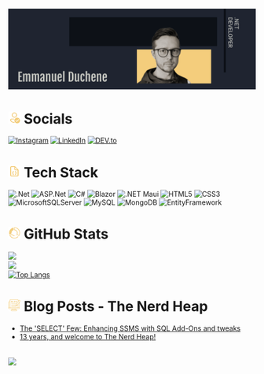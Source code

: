 ![MasterHead](./github_banner(1).png)

# <img src="./icons8-verified-account-96.png" alt="Socials" width="25"/> Socials
[![Instagram](https://img.shields.io/badge/Instagram-fe0a65?style=for-the-badge&logo=instagram&logoColor=white)](https://instagram.com/dotnet_emmanuel) [![LinkedIn](https://img.shields.io/badge/LinkedIn-1781ba?style=for-the-badge&logo=linkedin&logoColor=white)](https://linkedin.com/in/emmanuel-duchene) [![DEV.to](https://img.shields.io/badge/dev.to-0A0A0A?style=for-the-badge&logo=devdotto&logoColor=white)](https://dev.to/dotnet_emmanuel)

# <img src="./icons8-code-file-96.png" alt="Tech Stack" width="25"/> Tech Stack
![.Net](https://img.shields.io/badge/.Net-682a7b?style=for-the-badge&logo=.net&logoColor=white) ![ASP.Net](https://img.shields.io/badge/ASP.NET-682a7b?style=for-the-badge&logoColor=white) ![C#](https://img.shields.io/badge/C%23-68217a?style=for-the-badge&logo=c-sharp&logoColor=white) ![Blazor](https://img.shields.io/badge/Blazor-512BD4.svg?&style=for-the-badge&logo=Blazor&logoColor=white) ![.NET Maui](https://img.shields.io/badge/Maui-512dd4?style=for-the-badge&logo=.net&logoColor=White) ![HTML5](https://img.shields.io/badge/HTML-e34c26?style=for-the-badge&logo=html5&logoColor=white) ![CSS3](https://img.shields.io/badge/CSS-264de4?&style=for-the-badge&logo=css3&logoColor=white) ![MicrosoftSQLServer](https://img.shields.io/badge/Microsoft_SQL_Server-c02525?style=for-the-badge&logo=microsoft-sql-server&logoColor=white) ![MySQL](https://img.shields.io/badge/mysql-3765af.svg?style=for-the-badge&logo=mysql&logoColor=white) ![MongoDB](https://img.shields.io/badge/MongoDB-001e2b.svg?style=for-the-badge&logo=mongodb&logoColor=White) ![EntityFramework](https://img.shields.io/badge/EntityFramework-5C2D91?style=for-the-badge&logo=EntityFramework&logoColor=white)

# <img src="./icons8-statistics-64.png" alt="GitHub Stats" width="25"/> GitHub Stats
![](https://github-readme-stats.vercel.app/api?username=dotnetemmanuel&theme=ayu-mirage&hide_border=true&include_all_commits=false&count_private=false)<br/>
![](https://github-readme-streak-stats.herokuapp.com/?user=dotnetemmanuel&theme=ayu-mirage&hide_border=true)<br/>
[![Top Langs](https://github-readme-stats.vercel.app/api/top-langs/?username=dotnetemmanuel&theme=ayu-mirage&hide_border=true&include_all_commits=true&count_private=false&layout=compact&size_weight=0&count_weight=1)](https://github.com/ditnetemmanuel/github-readme-stats)

# <img src="./icons8-blog-64.png" alt="Blog Posts" width="25"/> Blog Posts - The Nerd Heap
<!-- BLOG-POST-LIST:START -->
- [The &#39;SELECT&#39; Few: Enhancing SSMS with SQL Add-Ons and tweaks](https://dev.to/dotnet_emmanuel/the-select-few-enhancing-ssms-with-sql-add-ons-and-tweaks-n4k)
- [13 years, and welcome to The Nerd Heap!](https://dev.to/dotnet_emmanuel/13-years-and-welcome-to-the-nerd-heap-1b1l)
<!-- BLOG-POST-LIST:END -->

![](https://komarev.com/ghpvc/?username=dotnetemmanuel&color=F3CD7C&style=for-the-badge)
---


